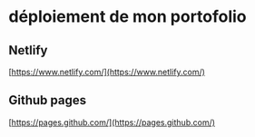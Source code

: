 # déploiement de mon portofolio

## Netlify
[https://www.netlify.com/](https://www.netlify.com/)
## Github pages
[https://pages.github.com/](https://pages.github.com/)
